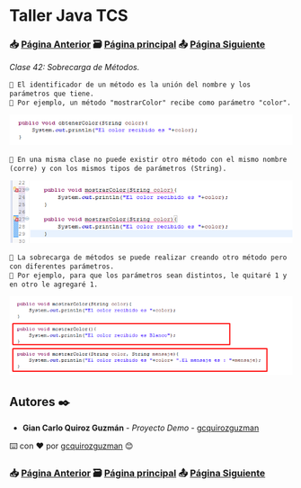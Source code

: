 # Taller Java TCS
### 📥 [Página Anterior](https://github.com/gcquirozguzman/java-tcs-202001/tree/TRUC100001) 🗃️ [Página principal](https://github.com/gcquirozguzman/java-tcs-202001) 📤 [Página Siguiente](https://github.com/gcquirozguzman/java-tcs-202001/tree/STRU100001)

_Clase 42: Sobrecarga de Métodos._

```
📢 El identificador de un método es la unión del nombre y los parámetros que tiene. 
📢 Por ejemplo, un método "mostrarColor" recibe como parámetro "color".
```

![Error: imagen no ha sido cargada](https://github.com/gcquirozguzman/java-tcs-202001/blob/Clase-42/imagenes/pagina_42_1.png)

```  
📢 En una misma clase no puede existir otro método con el mismo nombre (corre) y con los mismos tipos de parámetros (String).
```  

![Error: imagen no ha sido cargada](https://github.com/gcquirozguzman/java-tcs-202001/blob/Clase-42/imagenes/pagina_42_2.png)

```  
📢 La sobrecarga de métodos se puede realizar creando otro método pero con diferentes parámetros.
📢 Por ejemplo, para que los parámetros sean distintos, le quitaré 1 y en otro le agregaré 1.
```  

![Error: imagen no ha sido cargada](https://github.com/gcquirozguzman/java-tcs-202001/blob/Clase-42/imagenes/pagina_42_3.png)

## Autores ✒️

* **Gian Carlo Quiroz Guzmán** - *Proyecto Demo* - [gcquirozguzman](https://github.com/gcquirozguzman)

⌨️ con ❤️ por [gcquirozguzman](https://github.com/gcquirozguzman) 😊

### 📥 [Página Anterior](https://github.com/gcquirozguzman/java-tcs-202001/tree/TRUC100001) 🗃️ [Página principal](https://github.com/gcquirozguzman/java-tcs-202001) 📤 [Página Siguiente](https://github.com/gcquirozguzman/java-tcs-202001/tree/STRU100001)
